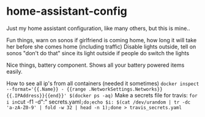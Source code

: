 # home-assistant-config
Just my home assistant configuration, like many others, but this is mine..

Fun things, warn on sonos if girlfriend is coming home, how long it will take her before she comes home (including traffic)
Disable lights outside, tell on sonos "don't do that" since its light outside if people do switch the lights

Nice things, battery component. Shows all your battery powered items easily.


How to see all ip's from all containers (needed it sometimes)
` docker inspect --format='{{.Name}} - {{range .NetworkSettings.Networks}}{{.IPAddress}}{{end}}' $(docker ps -aq) `
Make a secrets file for travis:
` for i in `cut -f1 -d":" secrets.yaml`;do;echo $i: $(cat /dev/urandom | tr -dc 'a-zA-Z0-9' | fold -w 32 | head -n 1);done > travis_secrets.yaml `
